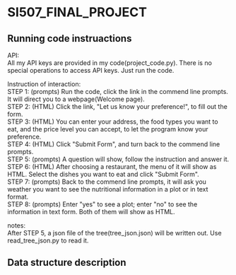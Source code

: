 # SI507_FINAL_PROJECT

## Running code instruactions

API: </br>
  All my API keys are provided in my code(project_code.py). There is no special operations to access API keys. Just run the code. </br>

Instruction of interaction: </br>
  STEP 1: (prompts) Run the code, click the link in the commend line prompts. It will direct you to a webpage(Welcome page). </br>
  STEP 2: (HTML) Click the link, "Let us know your preference!", to fill out the form. </br>
  STEP 3: (HTML) You can enter your address, the food types you want to eat, and the price level you can accept, to let the program know your preference. </br>
  STEP 4: (HTML) Click "Submit Form", and turn back to the commend line prompts. </br>
  STEP 5: (prompts) A question will show, follow the instruction and answer it. </br>
  STEP 6: (HTML) After choosing a restaurant, the menu of it will show as HTML. Select the dishes you want to eat and click "Submit Form". </br>
  STEP 7: (prompts) Back to the commend line prompts, it will ask you weather you want to see the nutritional information in a plot or in text format. </br>
  STEP 8: (prompts) Enter "yes" to see a plot; enter "no" to see the information in text form. Both of them will show as HTML. </br>
  
notes: </br>
  After STEP 5, a json file of the tree(tree_json.json) will be written out. Use read_tree_json.py to read it. </br>


## Data structure description
